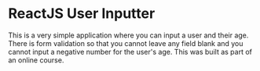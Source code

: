 # ReactJS User Inputter

This is a very simple application where you can input a user and their age. There is form validation so that you cannot leave any field blank and you cannot input a negative number for the user's age. This was built as part of an online course.
